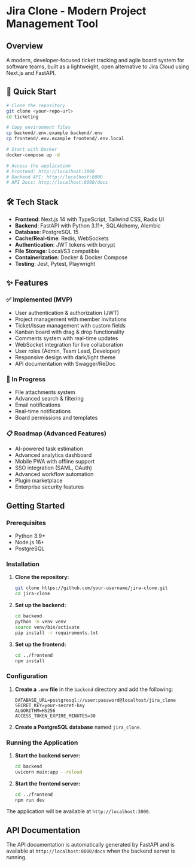 # Jira Clone - Modern Project Management Tool

## Overview
A modern, developer-focused ticket tracking and agile board system for software teams, built as a lightweight, open alternative to Jira Cloud using Next.js and FastAPI.

## 🚀 Quick Start

```bash
# Clone the repository
git clone <your-repo-url>
cd ticketing

# Copy environment files
cp backend/.env.example backend/.env
cp frontend/.env.example frontend/.env.local

# Start with Docker
docker-compose up -d

# Access the application
# Frontend: http://localhost:3000
# Backend API: http://localhost:8000
# API Docs: http://localhost:8000/docs
```

## 🛠️ Tech Stack
- **Frontend**: Next.js 14 with TypeScript, Tailwind CSS, Radix UI
- **Backend**: FastAPI with Python 3.11+, SQLAlchemy, Alembic
- **Database**: PostgreSQL 15
- **Cache/Real-time**: Redis, WebSockets
- **Authentication**: JWT tokens with bcrypt
- **File Storage**: Local/S3 compatible
- **Containerization**: Docker & Docker Compose
- **Testing**: Jest, Pytest, Playwright

## ✨ Features

### ✅ Implemented (MVP)
- User authentication & authorization (JWT)
- Project management with member invitations
- Ticket/Issue management with custom fields
- Kanban board with drag & drop functionality
- Comments system with real-time updates
- WebSocket integration for live collaboration
- User roles (Admin, Team Lead, Developer)
- Responsive design with dark/light theme
- API documentation with Swagger/ReDoc

### 🔄 In Progress
- File attachments system
- Advanced search & filtering
- Email notifications
- Real-time notifications
- Board permissions and templates

### 📋 Roadmap (Advanced Features)
- AI-powered task estimation
- Advanced analytics dashboard
- Mobile PWA with offline support
- SSO integration (SAML, OAuth)
- Advanced workflow automation
- Plugin marketplace
- Enterprise security features

## Getting Started

### Prerequisites

- Python 3.9+
- Node.js 16+
- PostgreSQL

### Installation

1. **Clone the repository:**

   ```bash
   git clone https://github.com/your-username/jira-clone.git
   cd jira-clone
   ```

2. **Set up the backend:**

   ```bash
   cd backend
   python -m venv venv
   source venv/bin/activate
   pip install -r requirements.txt
   ```

3. **Set up the frontend:**

   ```bash
   cd ../frontend
   npm install
   ```

### Configuration

1. **Create a `.env` file** in the `backend` directory and add the following:

   ```
   DATABASE_URL=postgresql://user:password@localhost/jira_clone
   SECRET_KEY=your-secret-key
   ALGORITHM=HS256
   ACCESS_TOKEN_EXPIRE_MINUTES=30
   ```

2. **Create a PostgreSQL database** named `jira_clone`.

### Running the Application

1. **Start the backend server:**

   ```bash
   cd backend
   uvicorn main:app --reload
   ```

2. **Start the frontend server:**

   ```bash
   cd ../frontend
   npm run dev
   ```

The application will be available at `http://localhost:3000`.

## API Documentation

The API documentation is automatically generated by FastAPI and is available at `http://localhost:8000/docs` when the backend server is running.